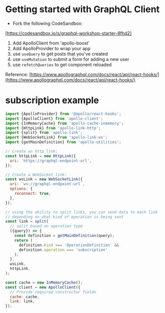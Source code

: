 # Getting started with GraphQL Client 

- Fork the following CodeSandbox:

[https://codesandbox.io/s/graphql-workshop-starter-8fhd2]

1. Add ApolloClient from 'apollo-boost'
2. Add ApolloProvider to wrap your app
3. use `useQuery` to get posts that you've created
4. use `useMutation` to submit a form for adding a new user
5. use `refetchQueries` to get component reloaded

Reference:
[https://www.apollographql.com/docs/react/api/react-hooks/](https://www.apollographql.com/docs/react/api/react-hooks/)

# subscription example

```javascript
import {ApolloProvider} from '@apollo/react-hooks';
import {ApolloClient} from 'apollo-client';
import {InMemoryCache} from 'apollo-cache-inmemory';
import {HttpLink} from 'apollo-link-http';
import {split} from 'apollo-link';
import {WebSocketLink} from 'apollo-link-ws';
import {getMainDefinition} from 'apollo-utilities';

// Create an http link:
const httpLink = new HttpLink({
  uri: 'https://graphql-endpoint-url',
});

// Create a WebSocket link:
const wsLink = new WebSocketLink({
  uri: `ws://graphql-endpoint-url`,
  options: {
    reconnect: true,
  },
});

// using the ability to split links, you can send data to each link
// depending on what kind of operation is being sent
const link = split(
  // split based on operation type
  ({query}) => {
    const definition = getMainDefinition(query);
    return (
      definition.kind === 'OperationDefinition' &&
      definition.operation === 'subscription'
    );
  },
  wsLink,
  httpLink,
);

const cache = new InMemoryCache();
const client = new ApolloClient({
  // Provide required constructor fields
  cache: cache,
  link: link,
});

```
